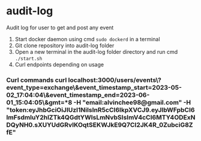 # audit-log

Audit log for user to get and post any event
 
1. Start docker daemon using cmd `sudo dockerd` in a terminal
2. Git clone repository into audit-log folder
3. Open a new terminal in the audit-log folder directory and run cmd `./start.sh`
4. Curl endpoints depending on usage

<h3> Curl commands
curl localhost:3000/users/events\?event_type=exchange\&event_timestamp_start=2023-05-02_17:04:04\&event_timestamp_end=2023-06-01_15:04:05\&gmt=*8 -H "email:alvinchee98@gmail.com" -H "token:eyJhbGciOiJIUzI1NiIsInR5cCI6IkpXVCJ9.eyJlbWFpbCI6ImFsdmluY2hlZTk4QGdtYWlsLmNvbSIsImV4cCI6MTY4ODExNDQyNH0.sXUYUdGRvIKOqtSEKWJkE9Q7CI2JK4R_0ZubciG8ZfE"